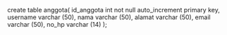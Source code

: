 create table anggota(
id_anggota int not null auto_increment primary key,
username varchar (50),
nama varchar (50),
alamat varchar (50),
email varchar (50),
no_hp varchar (14)
);
